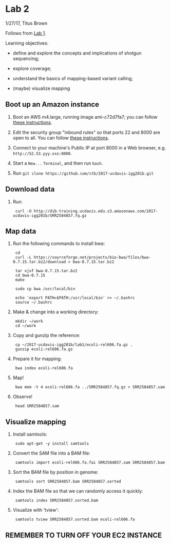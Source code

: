 # Lab 2

1/27/17, Titus Brown

Follows from [Lab 1](../lab1/README.md).

Learning objectives:

* define and explore the concepts and implications of shotgun
  sequencing;
  
* explore coverage;

* understand the basics of mapping-based variant calling;

* (maybe) visualize mapping

## Boot up an Amazon instance

1. Boot an AWS m4.large, running image ami-c72d7fa7; you can follow [these instructions](https://2016-feb-aws.readthedocs.io/boot.html).

2. Edit the security group "inbound rules" so that ports 22 and 8000
   are open to all. You can follow [these instructions](https://2016-feb-aws.readthedocs.io/configure-firewall.html).

3. Connect to your machine's Public IP at port 8000 in a Web browser, e.g.
   `http://52.53.yyy.xxx:8000`.

4. Start a `New...` `Terminal`, and then run `bash`.

5. Run `git clone https://github.com/ctb/2017-ucdavis-igg201b.git`

## Download data

1. Run:

        curl -O http://dib-training.ucdavis.edu.s3.amazonaws.com/2017-ucdavis-igg201b/SRR2584857.fq.gz

## Map data

1. Run the following commands to install bwa:

        cd
        curl -L https://sourceforge.net/projects/bio-bwa/files/bwa-0.7.15.tar.bz2/download > bwa-0.7.15.tar.bz2

        tar xjvf bwa-0.7.15.tar.bz2
        cd bwa-0.7.15
        make

        sudo cp bwa /usr/local/bin
        
        echo 'export PATH=$PATH:/usr/local/bin' >> ~/.bashrc
        source ~/.bashrc

2. Make & change into a working directory:

        mkdir ~/work
        cd ~/work

3. Copy and gunzip the reference:

        cp ~/2017-ucdavis-igg201b/lab1/ecoli-rel606.fa.gz .
        gunzip ecoli-rel606.fa.gz
        
4. Prepare it for mapping:

        bwa index ecoli-rel606.fa
        
5. Map!

        bwa mem -t 4 ecoli-rel606.fa ../SRR2584857.fq.gz > SRR2584857.sam
        
6. Observe!

        head SRR2584857.sam
        
## Visualize mapping

1. Install samtools:

        sudo apt-get -y install samtools
        
2. Convert the SAM file into a BAM file:

        samtools import ecoli-rel606.fa.fai SRR2584857.sam SRR2584857.bam
        
3. Sort the BAM file by position in genome:

        samtools sort SRR2584857.bam SRR2584857.sorted
        
4. Index the BAM file so that we can randomly access it quickly:

        samtools index SRR2584857.sorted.bam
        
5. Visualize with 'tview':

        samtools tview SRR2584857.sorted.bam ecoli-rel606.fa

## REMEMBER TO TURN OFF YOUR EC2 INSTANCE
